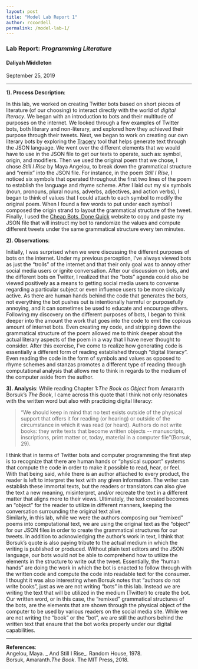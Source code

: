 ```yaml
---
layout: post
title: "Model Lab Report 1"
author: rccordell
permalink: /model-lab-1/
---
```


### Lab Report: _Programming Literature_ 

#### Daliyah Middleton

September 25, 2019

___

**1). Process Description**:   

In this lab, we worked on creating Twitter bots based on short pieces of literature (of our choosing) to interact directly with the world of _digital literacy_. We began with an introduction to bots and their multitude of purposes on the internet. We looked through a few examples of Twitter bots, both literary and non-literary, and explored how they achieved their purpose through their tweets. Next, we began to work on creating our own literary bots by exploring the [Tracery](http://tracery.io/) tool that helps generate text through the JSON language. We went over the different elements that we would have to use in the JSON file to get our texts to operate, such as: symbol, origin, and modifiers. Then we used the original poem that we chose, I chose _Still I Rise_ by Maya Angelou, to break down the grammatical structure and “remix” into the JSON file. For instance, in the poem _Still I Rise_, I noticed six symbols that operated throughout the first two lines of the poem to establish the language and rhyme scheme. After I laid out my six symbols (noun, pronouns, plural nouns, adverbs, adjectives, and action verbs), I began to think of values that I could attach to each symbol to modify the original poem. When I found a few words to put under each symbol I composed the origin strand to layout the grammatical structure of the tweet. Finally, I used the [Cheap Bots, Done Quick](https://cheapbotsdonequick.com/) website to copy and paste my JSON file that will instruct my bot to randomize the values and compute different tweets under the same grammatical structure every ten minutes.     

**2). Observations**:   
   
Initially, I was surprised when we were discussing the different purposes of bots on the internet. Under my previous perception, I’ve always viewed bots as just the “trolls” of the internet and that their only goal was to annoy other social media users or ignite conversation. After our discussion on bots, and the different bots on Twitter, I realized that the “bots” agenda could also be viewed positively as a means to getting social media users to converse regarding a particular subject or even influence users to be more civically active. As there are human hands behind the code that generates the bots, not everything the bot pushes out is intentionally harmful or purposefully annoying, and it can sometimes be used to educate and encourage others.   
Following my discovery on the different purposes of bots, I began to think deeper into the amount the work that goes into the code to emit the copious amount of internet bots. Even creating my code, and stripping down the grammatical structure of the poem allowed me to think deeper about the actual literary aspects of the poem in a way that I have never thought to consider. After this exercise, I’ve come to realize how generating code is essentially a different form of reading established through “digital literacy”. Even reading the code in the form of symbols and values as opposed to rhyme schemes and stanzas promotes a different type of reading through computational analysis that allows me to think in regards to the medium of the computer aside from the author.    

  
**3). Analysis**:
While reading Chapter 1:_The Book as Object_ from Amaranth Borsuk’s _The Book_, I came across this quote that I think not only resonates with the written word but also with practicing digital literacy:   
 
>“We should keep in mind that no text exists outside of the physical support that offers it for reading (or hearing) or outside of the circumstance in which it was read (or heard). Authors do not write books: they write texts that become written objects -- manuscripts, inscriptions, print matter or, today, material in a computer file”(Borsuk, 29).  
 
I think that in terms of Twitter bots and computer programming the first step is to recognize that there are human hands or “physical support” systems that compute the code in order to make it possible to read, hear, or feel. With that being said, while there is an author attached to every product, the reader is left to interpret the text with any given information. The writer can establish these immortal texts, but the readers or translators can also give the text a new meaning, misinterpret, and/or recreate the text in a different matter that aligns more to their views. Ultimately, the text created becomes an “object” for the reader to utilize in different manners, keeping the conversation surrounding the original text alive.   
Similarly, in this lab, while we were the authors composing our “remixed” poems into computational text, we are using the original text as the “object” for our JSON files in order to create the grammatical structures for our tweets. In addition to acknowledging the author’s work in text, I think that Borsuk’s quote is also paying tribute to the actual medium in which the writing is published or produced. Without plain text editors and the JSON language, our bots would not be able to comprehend how to utilize the elements in the structure to write out the tweet. Essentially, the “human hands” are doing the work in which the bot is enacted to follow through with the written code and compute the code into readable text for the consumer.    
I thought it was also interesting when Borsuk notes that “authors do not write books”, just as we are not writing “bots” in this lab. Instead we are writing the text that will be utilized in the medium (Twitter) to create the bot. Our written word, or in this case, the “remixed” grammatical structures of the bots, are the elements that are shown through the physical object of the computer to be used by various readers on the social media site. While we are not writing the “book” or the “bot”, we are still the authors behind the written text that ensure that the bot works properly under our digital capabilities.   

___
**References**:   
Angelou, Maya. _ And Still I Rise_. Random House, 1978.  
Borsuk, Amaranth._The Book_. The MIT Press, 2018.  